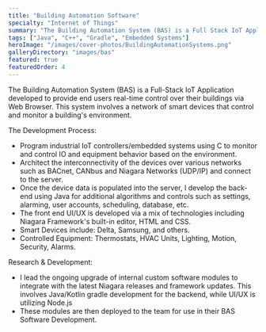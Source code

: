 ```yaml
---
title: "Building Automation Software"
specialty: "Internet of Things"
summary: "The Building Automation System (BAS) is a Full Stack IoT Application developed to provide end users real-time control over their buildings. This system involves a network of smart devices that control and monitor a building's environment."
tags: ["Java", "C++", "Gradle", "Embedded Systems"]
heroImage: "/images/cover-photos/BuildingAutomationSystems.png"
galleryDirectory: "images/bas"
featured: true
featuredOrder: 4
---
```


The Building Automation System (BAS) is a Full-Stack IoT Application developed to provide end users real-time control over their buildings via Web Browser. This system involves a network of smart devices that control and monitor a building's environment.

The Development Process:
- Program industrial IoT controllers/embedded systems using C to monitor and control IO and equipment behavior based on the environment.
- Architect the interconnectivity of the devices over various networks such as BACnet, CANbus and Niagara Networks (UDP/IP) and connect to the server.
- Once the device data is populated into the server, I develop the back-end using Java for additional algorithms and controls such as settings, alarming, user accounts, scheduling, database, etc.
- The front end UI/UX is developed via a mix of technologies including Niagara Framework's built-in editor, HTML and CSS.
- Smart Devices include: Delta, Samsung, and others.
- Controlled Equipment: Thermostats, HVAC Units, Lighting, Motion, Security, Alarms.

Research & Development:
- I lead the ongoing upgrade of internal custom software modules to integrate with the latest Niagara releases and framework updates. This involves Java/Kotlin gradle development for the backend, while UI/UX is utilizing Node.js
- These modules are then deployed to the team for use in their BAS Software Development.